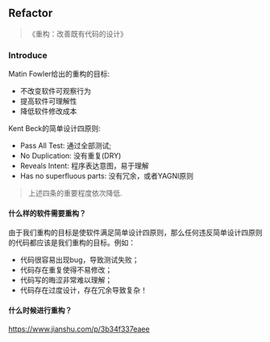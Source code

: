 ## Refactor

> 《重构：改善既有代码的设计》

### Introduce

Matin Fowler给出的重构的目标:

- 不改变软件可观察行为
- 提高软件可理解性
- 降低软件修改成本

Kent Beck的简单设计四原则:

- Pass All Test: 通过全部测试;
- No Duplication: 没有重复(DRY)
- Reveals Intent: 程序表达意图，易于理解
- Has no superfluous parts: 没有冗余，或者YAGNI原则

> 上述四条的重要程度依次降低.

#### 什么样的软件需要重构？

由于我们重构的目标是使软件满足简单设计四原则，那么任何违反简单设计四原则的代码都应该是我们重构的目标。例如：

- 代码很容易出现bug，导致测试失败；
- 代码存在重复使得不易修改；
- 代码写的晦涩非常难以理解；
- 代码存在过度设计，存在冗余导致复杂！



#### 什么时候进行重构？

https://www.jianshu.com/p/3b34f337eaee